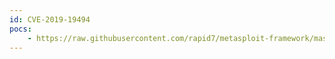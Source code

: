 ```yaml
---
id: CVE-2019-19494
pocs:
    - https://raw.githubusercontent.com/rapid7/metasploit-framework/master/modules/auxiliary/dos/http/cable_haunt_websocket_dos.rb
---
```

